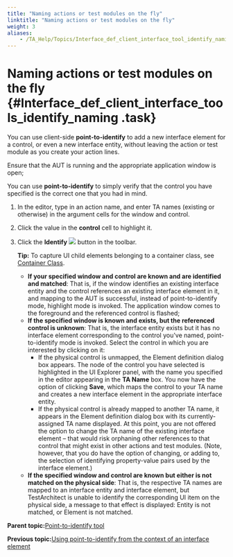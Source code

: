 ```yaml
--- 
title: "Naming actions or test modules on the fly"
linktitle: "Naming actions or test modules on the fly"
weight: 3
aliases: 
    - /TA_Help/Topics/Interface_def_client_interface_tool_identify_naming.html
---
```

# Naming actions or test modules on the fly {#Interface_def_client_interface_tools_identify_naming .task}

You can use client-side **point-to-identify** to add a new interface element for a control, or even a new interface entity, without leaving the action or test module as you create your action lines.

Ensure that the AUT is running and the appropriate application window is open;

You can use **point-to-identify** to simply verify that the control you have specified is the correct one that you had in mind.

1.  In the editor, type in an action name, and enter TA names \(existing or otherwise\) in the argument cells for the window and control.

2.  Click the value in the **control** cell to highlight it.

3.  Click the **Identify** ![](../Images/identify_btn.png) button in the toolbar.

    **Tip:** To capture UI child elements belonging to a container class, see [Container Class](Interface_def_container_class.html).

    -   **If your specified window and control are known and are identified and matched**: That is, if the window identifies an existing interface entity and the control references an existing interface element in it, and mapping to the AUT is successful, instead of point-to-identify mode, highlight mode is invoked. The application window comes to the foreground and the referenced control is flashed;
    -   **If the specified window is known and exists, but the referenced control is unknown**: That is, the interface entity exists but it has no interface element corresponding to the control you've named, point-to-identify mode is invoked. Select the control in which you are interested by clicking on it:
        -   If the physical control is unmapped, the Element definition dialog box appears. The node of the control you have selected is highlighted in the UI Explorer panel, with the name you specified in the editor appearing in the **TA Name** box. You now have the option of clicking **Save**, which maps the control to your TA name and creates a new interface element in the appropriate interface entity.
        -   If the physical control is already mapped to another TA name, it appears in the Element definition dialog box with its currently-assigned TA name displayed. At this point, you are not offered the option to change the TA name of the existing interface element – that would risk orphaning other references to that control that might exist in other actions and test modules. \(Note, however, that you do have the option of changing, or adding to, the selection of identifying property-value pairs used by the interface element.\)
    -   **If the specified window and control are known but either is not matched on the physical side**: That is, the respective TA names are mapped to an interface entity and interface element, but TestArchitect is unable to identify the corresponding UI item on the physical side, a message to that effect is displayed: Entity is not matched, or Element is not matched.

**Parent topic:**[Point-to-identify tool](../../TA_Help/Topics/Interface_def_client_interface_tool_identify.html)

**Previous topic:**[Using point-to-identify from the context of an interface element](../../TA_Help/Topics/Interface_def_client_interface_tool_identify_using_identify.html)

